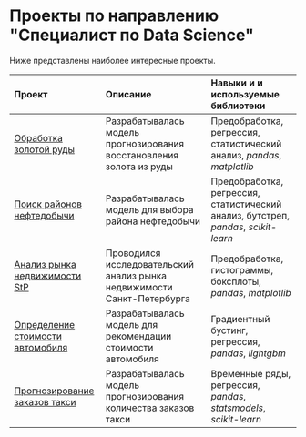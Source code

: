 # Проекты по направлению "Специалист по Data Science"
Ниже представлены наиболее интересные проекты.

| Проект | Описание | Навыки и и используемые библиотеки | 
| :---------------------- | :---------------------- | :---------------------- |
| [Обработка золотой руды](aurum) | Разрабатывалась модель прогнозирования восстановления золота из руды| Предобработка, регрессия, статистический анализ, *pandas*, *matplotlib* |
| [Поиск районов нефтедобычи](oil) | Разрабатывалась модель для выбора района нефтедобычи| Предобработка, регрессия, статистический анализ, бутстреп, *pandas*, *scikit-learn*|
| [Анализ рынка недвижимости StP](flats) | Проводился исследовательский анализ рынка недвижимости Санкт-Петербурга| Предобработка, гистограммы, боксплоты, *pandas*, *matplotlib* |
| [Определение стоимости автомобиля](auto) | Разрабатывалась модель для рекомендации стоимости автомобиля | Градиентный бустинг, регрессия, *pandas*, *lightgbm* |
| [Прогнозирование заказов такси](time) | Разрабатывалась модель прогнозирования количества заказов такси | Временные ряды, регрессия, *pandas*, *statsmodels*, *scikit-learn* |

